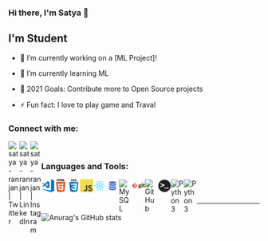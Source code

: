 ### Hi there, I'm Satya  👋

## I'm Student
- 🔭 I’m currently working on a [ML Project]!
- 🌱 I’m currently learning ML 

- 🥅 2021 Goals: Contribute more to Open Source projects
- ⚡ Fun fact: I love to play game and Traval

### Connect with me:

[<img align="left" alt="satya-ranjan | Twitter" width="22px" src="https://img.icons8.com/color/48/000000/twitter--v2.png"/>][twitter]
[<img align="left" alt="satya-ranjan | LinkedIn" width="22px" src="https://img.icons8.com/fluent/48/000000/linkedin.png"/>][linkedin]
[<img align="left" alt="satya-ranjan | Instagram" width="22px" src="https://img.icons8.com/color/48/000000/instagram-new--v2.png"/>][instagram]

<br />

### Languages and Tools:

<img align="left" alt="Visual Studio Code" width="26px" src="https://raw.githubusercontent.com/github/explore/80688e429a7d4ef2fca1e82350fe8e3517d3494d/topics/visual-studio-code/visual-studio-code.png" />
<img align="left" alt="HTML5" width="26px" src="https://raw.githubusercontent.com/github/explore/80688e429a7d4ef2fca1e82350fe8e3517d3494d/topics/html/html.png" />
<img align="left" alt="CSS3" width="26px" src="https://raw.githubusercontent.com/github/explore/80688e429a7d4ef2fca1e82350fe8e3517d3494d/topics/css/css.png" />
<img align="left" alt="JavaScript" width="26px" src="https://raw.githubusercontent.com/github/explore/80688e429a7d4ef2fca1e82350fe8e3517d3494d/topics/javascript/javascript.png" />
<img align="left" alt="React" width="26px" src="https://raw.githubusercontent.com/github/explore/80688e429a7d4ef2fca1e82350fe8e3517d3494d/topics/react/react.png" />
<img align="left" alt="SQL" width="26px" src="https://raw.githubusercontent.com/github/explore/80688e429a7d4ef2fca1e82350fe8e3517d3494d/topics/sql/sql.png" />
<img align="left" alt="MySQL" width="26px" src="https://img.icons8.com/color/48/000000/mysql-logo.png"/>
<img align="left" alt="Git" width="26px" src="https://raw.githubusercontent.com/github/explore/80688e429a7d4ef2fca1e82350fe8e3517d3494d/topics/git/git.png" />
<img align="left" alt="GitHub" width="26px" src="https://img.icons8.com/ios-filled/48/000000/github.png"/>
<img align="left" alt="HTML5" width="26px" src="https://raw.githubusercontent.com/github/explore/80688e429a7d4ef2fca1e82350fe8e3517d3494d/topics/terminal/terminal.png" />
<img align="left" alt="Python 3" width="26px" src="https://img.icons8.com/color/48/000000/python--v2.png"/>
<img align="left" alt="Python 3" width="26px" src="https://img.icons8.com/color/48/000000/java-coffee-cup-logo--v2.png"/>

<br />
<br />

---

![Anurag's GitHub stats](https://github-readme-stats.vercel.app/api?username=satya-ranjan&show_icons=true&theme=radical)



[twitter]: https://twitter.com/SatyaRa83216676?s=09
[instagram]: https://www.instagram.com/_user__.not_.available_/
[linkedin]:  https://www.linkedin.com/in/satya-ranjan-sahoo-4b620919b
